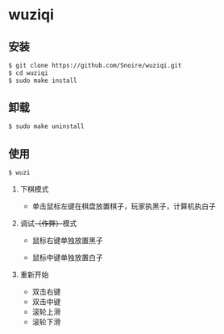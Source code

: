 # wuziqi

## 安装

```bash
$ git clone https://github.com/Snoire/wuziqi.git
$ cd wuziqi
$ sudo make install
```

## 卸载

```bash
$ sudo make uninstall
```

## 使用

```bash
$ wuzi
```

1. 下棋模式

   - 单击鼠标左键在棋盘放置棋子，玩家执黑子，计算机执白子

2. 调试~~（作弊）~~模式

   - 鼠标右键单独放置黑子

   - 鼠标中键单独放置白子

3. 重新开始

   - 双击右键
   - 双击中键
   - 滚轮上滑
   - 滚轮下滑